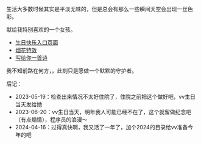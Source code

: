 
生活大多数时候其实是平淡无味的，但是总会有那么一些瞬间天空会出现一丝色彩。

献给我特别喜欢的一个女孩。

- [生日快乐入口页面](http://vv-happy-birthday.lujianxin.com/)
- [烟花特效](http://firework.lujianxin.com/)
- [写给你一首诗](http://poetry.lujianxin.com/)

我不知前路在何方，，此刻只是愿做一个默默的守护者。

后记：
- 2023-05-19：检查出来情况不太好住院了，住院之前把这个做好吧，vv生日当天发给她
- 2023-06-20：vv生日当天，明年我人可能已经不在了，这个就留做纪念吧（有点煽情），程序员的浪漫～
- 2024-04-16：过得真快啊，我又活了一年了，加个2024的目录给vv准备今年的吧
